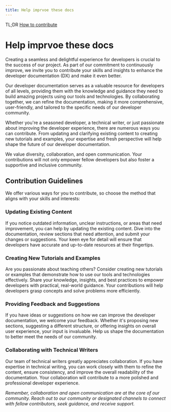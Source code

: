 ```yaml
---
title: Help imprvoe these docs
---
```


TL;DR 
[How to contribute](https://github.com/worldwide-asset-exchange/docs/wiki)

# Help imprvoe these docs

Creating a seamless and delightful experience for developers is crucial to the success of our project. As part of our commitment to continuously improve, we invite you to contribute your skills and insights to enhance the developer documentation (DX) and make it even better.

Our developer documentation serves as a valuable resource for developers of all levels, providing them with the knowledge and guidance they need to build amazing projects using our tools and technologies. By collaborating together, we can refine the documentation, making it more comprehensive, user-friendly, and tailored to the specific needs of our developer community.

Whether you're a seasoned developer, a technical writer, or just passionate about improving the developer experience, there are numerous ways you can contribute. From updating and clarifying existing content to creating new tutorials and examples, your expertise and fresh perspective will help shape the future of our developer documentation.

We value diversity, collaboration, and open communication. Your contributions will not only empower fellow developers but also foster a supportive and inclusive community.

## Contribution Guidelines

We offer various ways for you to contribute, so choose the method that aligns with your skills and interests:

### Updating Existing Content
If you notice outdated information, unclear instructions, or areas that need improvement, you can help by updating the existing content. Dive into the documentation, review sections that need attention, and submit your changes or suggestions. Your keen eye for detail will ensure that developers have accurate and up-to-date resources at their fingertips.

### Creating New Tutorials and Examples
Are you passionate about teaching others? Consider creating new tutorials or examples that demonstrate how to use our tools and technologies effectively. Share your knowledge, insights, and best practices to empower developers with practical, real-world guidance. Your contributions will help developers grasp concepts and solve problems more efficiently.

### Providing Feedback and Suggestions
If you have ideas or suggestions on how we can improve the developer documentation, we welcome your feedback. Whether it's proposing new sections, suggesting a different structure, or offering insights on overall user experience, your input is invaluable. Help us shape the documentation to better meet the needs of our community.

### Collaborating with Technical Writers
Our team of technical writers greatly appreciates collaboration. If you have expertise in technical writing, you can work closely with them to refine the content, ensure consistency, and improve the overall readability of the documentation. Your collaboration will contribute to a more polished and professional developer experience.

_Remember, collaboration and open communication are at the core of our community. Reach out to our community or designated channels to connect with fellow contributors, seek guidance, and receive support._